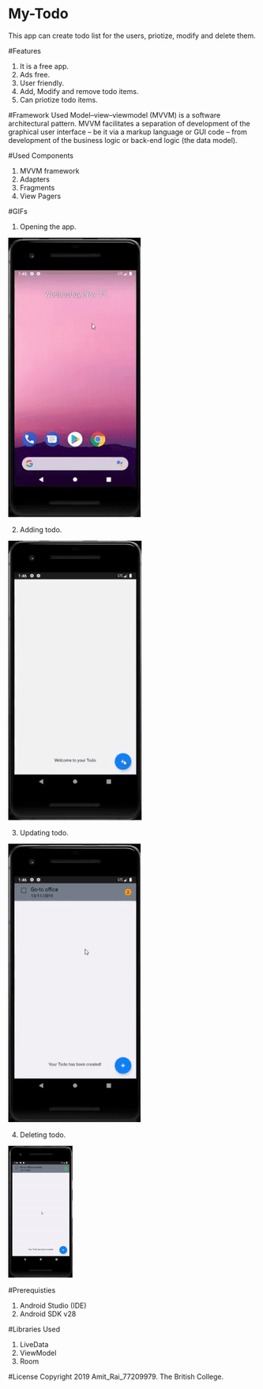 # My-Todo
This app can create todo list for the users, priotize, modify and delete them.

#Features
1. It is a free app.
2. Ads free.
3. User friendly.
4. Add, Modify and remove todo items.
5. Can priotize todo items.

#Framework Used
Model–view–viewmodel (MVVM) is a software architectural pattern. MVVM facilitates a separation of development of the graphical user interface – be it via a markup language or GUI code – from development of the business logic or back-end logic (the data model).

#Used Components
1. MVVM framework
2. Adapters
3. Fragments
4. View Pagers

#GIFs
1. Opening the app.

![](part1.gif)

2. Adding todo.

![](part2.gif)

3. Updating todo.

![](part3.gif)

4. Deleting todo.

![](part4.gif)

#Prerequisties
1. Android Studio (IDE)
2. Android SDK v28

#Libraries Used
1. LiveData
2. ViewModel
3. Room

#License
Copyright 2019 Amit_Rai_77209979. The British College.

